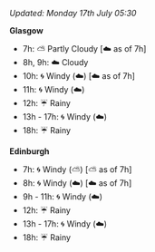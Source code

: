 *Updated: Monday 17th July 05:30*

**Glasgow**

* 7h: :partly_sunny: Partly Cloudy [:cloud: as of 7h]
* 8h, 9h: :cloud: Cloudy
* 10h: :cyclone: Windy (:cloud:) [:cloud: as of 7h]
* 11h: :cyclone: Windy (:cloud:)
* 12h: :umbrella: Rainy
* 13h - 17h: :cyclone: Windy (:cloud:)
* 18h: :umbrella: Rainy

**Edinburgh**

* 7h: :cyclone: Windy (:partly_sunny:) [:partly_sunny: as of 7h]
* 8h: :cyclone: Windy (:cloud:) [:cloud: as of 7h]
* 9h - 11h: :cyclone: Windy (:cloud:)
* 12h: :umbrella: Rainy
* 13h - 17h: :cyclone: Windy (:cloud:)
* 18h: :umbrella: Rainy
